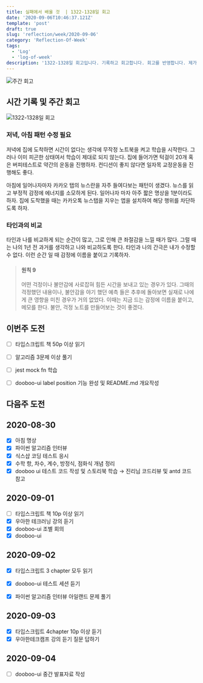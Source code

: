 ```yaml
---
title: 실패에서 배울 것  | 1322-1328일 회고
date: '2020-09-06T10:46:37.121Z'
template: 'post'
draft: true
slug: 'reflection/week/2020-09-06'
category: 'Reflection-Of-Week'
tags:
  - 'Log'
  - 'log-of-week'
description: '1322-1328일 회고입니다. 기록하고 회고합니다. 회고를 반영합니다. 제가 자라는 방식입니다.'
---
```

![주간 회고](https://imgur.com/PwMHNaY.png)



## 시간 기록 및 주간 회고 

![1322-1328일 회고](.png)

### 저녁, 아침 패턴 수정 필요
저녁에 집에 도착하면 시간이 없다는 생각에 무작정 노트북을 켜고 학습을 시작한다. 그러나 이미 피곤한 상태여서 학습이 제대로 되지 않는다. 집에 들어가면 턱걸이 20개 혹은 버피테스트로 약간의 운동을 진행하자. 컨디션이 좋지 않다면 일자목 교정운동을 진행해도 좋다. 

아침에 일어나자마자 카카오 탭의 뉴스란을 자주 들여다보는 패턴이 생겼다. 뉴스를 읽고 부정적 감정에 에너지를 소모하게 된다. 일어나자 마자 아주 짧은 명상을 1분이라도 하자. 집에 도착했을 때는 카카오톡 뉴스탭을 지우는 앱을 설치하여 해당 행위를 차단하도록 하자.  

### 타인과의 비교 
타인과 나를 비교하게 되는 순간이 많고, 그로 인해 큰 좌절감을 느낄 때가 많다. 그럴 때는 나의 1년 전 과거를 생각하고 나와 비교하도록 한다. 타인과 나의 간극은 내가 수정할 수 없다. 이런 순간 일 때 감정에 이름을 붙이고 기록하자. 
> #### 원칙 9
> 어떤 걱정이나 불안감에 사로잡혀 힘든 시간을 보내고 있는 경우가 있다. 그때의 걱정했던 내용이나, 불안감을 야기 했던 예측 들은 추후에 돌아보면 실재로 나에게 큰 영향을 미친 경우가 거의 없었다. 이때는 지금 드는 감정에 이름을 붙이고, 메모를 한다. 불안, 걱정 노트를 만들어보는 것이 좋겠다. 

## 이번주 도전
- [ ] 타입스크립트 책 50p 이상 읽기 
- [ ] 알고리즘 3문제 이상 풀기 
- [ ] jest mock fn 학습 
- [ ] dooboo-ui label position 기능 완성 및 README.md 개요작성


## 다음주 도전

## 2020-08-30
- [x] 아침 명상 
- [x] 파이썬 알고리즘 인터뷰 
- [x] 식스샵 코딩 테스트 응시 
- [x] 수학 항, 차수, 계수, 방정식, 점화식 개념 정리 
- [x] dooboo ui 테스트 코드 작성 및 스토리북 학습 &rarr; 진리님 코드리뷰 및 antd 코드 참고 

## 2020-09-01
- [ ] 타입스크립트 책 10p 이상 읽기
- [x] 우아한 테크러닝 강의 듣기 
- [x] dooboo-ui 조별 회의
- [x] dooboo-ui  

## 2020-09-02 
- [x] 타입스크립트 3 chapter 모두 읽기
- [x] dooboo-ui 테스트 세션 듣기 
- [x] 파이썬 알고리즘 인터뷰 아일랜드 문제 풀기 
 

## 2020-09-03
- [x] 타입스크립트 4chapter 10p 이상 듣기
- [x] 우아한테크캠프 강의 듣기 질문 답하기

## 2020-09-04
- [ ] dooboo-ui 중간 발표자료 작성
